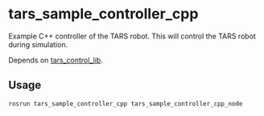 # tars_sample_controller_cpp

Example C++ controller of the TARS robot. This will control the TARS robot during simulation.

Depends on [tars_control_lib](../../tars_control_lib/README.md).

## Usage

	rosrun tars_sample_controller_cpp tars_sample_controller_cpp_node